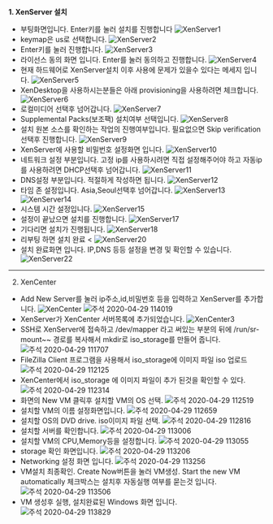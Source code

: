 **1. XenServer 설치** <br>
- 부팅화면입니다. Enter키를 눌러 설치를 진행합니다
![XenServer1](https://user-images.githubusercontent.com/63625609/80553884-5e045300-8a06-11ea-9865-e9abc4e53658.png)
- keymap은 us로 선택합니다.
![XenServer2](https://user-images.githubusercontent.com/63625609/80553934-96a42c80-8a06-11ea-8701-e0cc274245cd.png)
- Enter키를 눌러 진행합니다.
![XenServer3](https://user-images.githubusercontent.com/63625609/80554017-cb17e880-8a06-11ea-84d6-5854fcee8be6.png)
- 라이선스 동의 화면 입니다. Enter를 눌러 동의하고 진행합니다.
![XenServer4](https://user-images.githubusercontent.com/63625609/80554064-ee429800-8a06-11ea-92d5-6a833480d9bc.png)
- 현재 하드웨어로 XenServer설치 이후 사용에 문제가 있을수 있다는 메세지 입니다.
![XenServer5](https://user-images.githubusercontent.com/63625609/80554150-277b0800-8a07-11ea-82e0-6dbbb91511f6.png)
- XenDesktop을 사용하시는분들은 아래 provisioning을 사용하려면 체크합니다.
![XenServer6](https://user-images.githubusercontent.com/63625609/80554223-68731c80-8a07-11ea-9f8e-d7c53b4b782f.png)
- 로컬미디어 선택후 넘어갑니다.
![XenServer7](https://user-images.githubusercontent.com/63625609/80554292-9d7f6f00-8a07-11ea-97b7-fcb5774adad1.png)
- Supplemental Packs(보조팩) 설치여부 선택입니다.
![XenServer8](https://user-images.githubusercontent.com/63625609/80554323-bee05b00-8a07-11ea-9530-bff1551b2683.png)
- 설치 원본 소스를 확인하는 작업의 진행여부입니다. 필요없으면 Skip verification 선택후 진행합니다.
![XenServer9](https://user-images.githubusercontent.com/63625609/80554382-e800eb80-8a07-11ea-8be6-1c653016e4bb.png)
- XenServer에 사용할 비밀번호 설정화면 입니다.
![XenServer10](https://user-images.githubusercontent.com/63625609/80554427-154d9980-8a08-11ea-8681-e3821302972b.png)
- 네트워크 설정 부분입니다. 고정 ip를 사용하시려면 직접 설정해주어야 하고 자동ip를 사용하려면 DHCP선택후 넘어갑니다.
![XenServer11](https://user-images.githubusercontent.com/63625609/80554462-3910df80-8a08-11ea-9a67-c54cdf014840.png)
- DNS설정 부분입니다. 적절하게 작성하면 됩니다.
![XenServer12](https://user-images.githubusercontent.com/63625609/80554515-6cec0500-8a08-11ea-96dd-769c2efab6a2.png)
- 타임 존 설정입니다. Asia,Seoul선택후 넘어갑니다.
![XenServer13](https://user-images.githubusercontent.com/63625609/80554561-8c832d80-8a08-11ea-958d-7567937704dd.png)
![XenServer14](https://user-images.githubusercontent.com/63625609/80554609-b3d9fa80-8a08-11ea-954b-7b4f77ad2e67.png)
- 시스템 시간 설정입니다.
![XenServer15](https://user-images.githubusercontent.com/63625609/80554652-d0763280-8a08-11ea-81b5-b3e79bd6bfde.png)
- 설정이 끝났으면 설치를 진행합니다.
![XenServer17](https://user-images.githubusercontent.com/63625609/80554706-f7346900-8a08-11ea-82ba-d755455b9e14.png)
- 기다리면 설치가 진행됩니다.
![XenServer18](https://user-images.githubusercontent.com/63625609/80554744-13d0a100-8a09-11ea-80bc-21a25a7bfb77.png)
- 리부팅 하면 설치 완료 <
![XenServer20](https://user-images.githubusercontent.com/63625609/80554775-28ad3480-8a09-11ea-9815-bd1d133b9db7.png)
- 설치 완료화면 입니다. IP,DNS 등등 설정을 변경 및 확인할 수 있습니다.
![XenServer22](https://user-images.githubusercontent.com/63625609/80554818-4aa6b700-8a09-11ea-8a88-3f633154e748.png)

------------
2. XenCenter <br>
- Add New Server를 눌러 ip주소,id,비밀번호 등을 입력하고 XenServer를 추가합니다.
![XenCenter](https://user-images.githubusercontent.com/63625609/80555030-f9e38e00-8a09-11ea-958b-10d676ae05c6.png)
![주석 2020-04-29 114019](https://user-images.githubusercontent.com/63625609/80556348-429d4600-8a0e-11ea-892f-d41a473b4f44.png)
- XenServer가 XenCenter 서버목록에 추가되었습니다.
![XenCenter3](https://user-images.githubusercontent.com/63625609/80555066-1da6d400-8a0a-11ea-82bd-b89049fe3150.png)
- SSH로 XenServer에 접속하고 /dev/mapper 라고 써있는 부분의 뒤에 /run/sr-mount~~ 경로를 복사해서 mkdir로 iso_storage를 만들어 줍니다.
![주석 2020-04-29 111707](https://user-images.githubusercontent.com/63625609/80555366-0caa9280-8a0b-11ea-9801-52e835dabe0c.png)
- FileZilla Client 프로그램을 사용해서 iso_storage에 이미지 파일 iso 업로드
![주석 2020-04-29 112125](https://user-images.githubusercontent.com/63625609/80555570-99555080-8a0b-11ea-941a-a43145b1d903.png)
- XenCenter에서 iso_storage 에 이미지 파일이 추가 된것을 확인할 수 있다.
![주석 2020-04-29 112314](https://user-images.githubusercontent.com/63625609/80555647-dd485580-8a0b-11ea-98a9-2c73d0a44ef5.png)
- 화면의 New VM 클릭후 설치할 VM의 OS 선택.
![주석 2020-04-29 112519](https://user-images.githubusercontent.com/63625609/80555750-239db480-8a0c-11ea-8e94-4c166370aea8.png)
- 설치할 VM의 이름 설정화면입니다.
![주석 2020-04-29 112659](https://user-images.githubusercontent.com/63625609/80555821-5e9fe800-8a0c-11ea-8eba-62486b1143f1.png)
- 설치할 OS의 DVD drive. iso이미지 파일 선택.
![주석 2020-04-29 112816](https://user-images.githubusercontent.com/63625609/80555874-90b14a00-8a0c-11ea-8859-ca9ce223c825.png)
- 설치할 서버를 확인합니다.
![주석 2020-04-29 113006](https://user-images.githubusercontent.com/63625609/80555925-c9e9ba00-8a0c-11ea-8823-7cfca8d18816.png)
- 설치할 VM의 CPU,Memory등을 설정합니다.
![주석 2020-04-29 113055](https://user-images.githubusercontent.com/63625609/80555965-edad0000-8a0c-11ea-9ad5-481d46782ec7.png)
- storage 확인 화면입니다.
![주석 2020-04-29 113206](https://user-images.githubusercontent.com/63625609/80556003-159c6380-8a0d-11ea-9095-a5b09a72ba16.png)
- Networking 설정 화면 입니다.
![주석 2020-04-29 113256](https://user-images.githubusercontent.com/63625609/80556089-614f0d00-8a0d-11ea-99a1-a79686e6877d.png)
- VM설치 최종확인. Create Now버튼을 눌러 VM생성. Start the new VM automatically 체크박스는 설치후 자동실행 여부를 묻는것 입니다.
![주석 2020-04-29 113506](https://user-images.githubusercontent.com/63625609/80556151-a410e500-8a0d-11ea-878a-859c2defb408.png)
- VM 생성후 실행, 설치완료된 Windows 화면 입니다.
![주석 2020-04-29 113829](https://user-images.githubusercontent.com/63625609/80556253-f9e58d00-8a0d-11ea-800a-d3b5251d8194.png)
